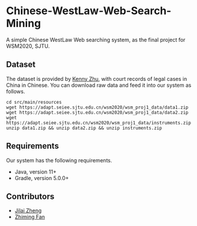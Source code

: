 # Chinese-WestLaw-Web-Search-Mining
A simple Chinese WestLaw Web searching system, as the final project for WSM2020, SJTU.

## Dataset
The dataset is provided by [Kenny Zhu](http://cs.sjtu.edu.cn/~kzhu/), 
with court records of legal cases in China in Chinese.
You can download raw data and feed it into our system as follows.

```
cd src/main/resources
wget https://adapt.seiee.sjtu.edu.cn/wsm2020/wsm_proj1_data/data1.zip
wget https://adapt.seiee.sjtu.edu.cn/wsm2020/wsm_proj1_data/data2.zip
wget https://adapt.seiee.sjtu.edu.cn/wsm2020/wsm_proj1_data/instruments.zip
unzip data1.zip && unzip data2.zip && unzip instruments.zip
```

## Requirements
Our system has the following requirements.
- Java, version 11+
- Gradle, version 5.0.0+

## Contributors
- [Jilai Zheng](https://github.com/zhengjilai)
- [Zhiming Fan](https://github.com/Lyears)